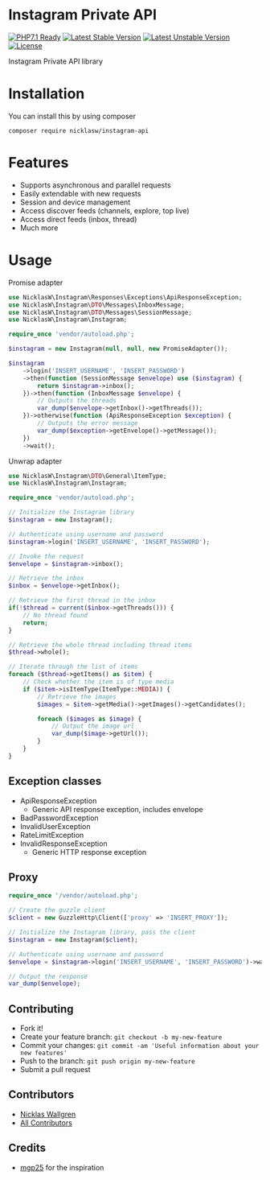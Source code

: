 # Instagram Private API

[![PHP7.1 Ready](https://img.shields.io/badge/PHP71-ready-green.svg)][link-packagist]
[![Latest Stable Version](https://poser.pugx.org/nicklasw/instagram-api/v/stable)](https://packagist.org/packages/nicklasw/instagram-api)
[![Latest Unstable Version](https://poser.pugx.org/nicklasw/instagram-api/v/unstable)](https://packagist.org/packages/nicklasw/instagram-api)
[![License](https://poser.pugx.org/nicklasw/instagram-api/license)](https://packagist.org/packages/nicklasw/instagram-api)

Instagram Private API library

# Installation
You can install this by using composer 
```
composer require nicklasw/instagram-api
```

# Features
- Supports asynchronous and parallel requests
- Easily extendable with new requests
- Session and device management
- Access discover feeds (channels, explore, top live)
- Access direct feeds (inbox, thread)
- Much more

# Usage

Promise adapter
```php
use NicklasW\Instagram\Responses\Exceptions\ApiResponseException;
use NicklasW\Instagram\DTO\Messages\InboxMessage;
use NicklasW\Instagram\DTO\Messages\SessionMessage;
use NicklasW\Instagram\Instagram;

require_once 'vendor/autoload.php';

$instagram = new Instagram(null, null, new PromiseAdapter());

$instagram
    ->login('INSERT_USERNAME', 'INSERT_PASSWORD')
    ->then(function (SessionMessage $envelope) use ($instagram) {
        return $instagram->inbox();
    })->then(function (InboxMessage $envelope) {
        // Outputs the threads
        var_dump($envelope->getInbox()->getThreads());
    })->otherwise(function (ApiResponseException $exception) {
        // Outputs the error message
        var_dump($exception->getEnvelope()->getMessage());
    })
    ->wait();
```

Unwrap adapter
```php
use NicklasW\Instagram\DTO\General\ItemType;
use NicklasW\Instagram\Instagram;

require_once 'vendor/autoload.php';

// Initialize the Instagram library
$instagram = new Instagram();

// Authenticate using username and password
$instagram->login('INSERT_USERNAME', 'INSERT_PASSWORD');

// Invoke the request
$envelope = $instagram->inbox();

// Retrieve the inbox
$inbox = $envelope->getInbox();

// Retrieve the first thread in the inbox
if(!$thread = current($inbox->getThreads())) {
    // No thread found
    return;
}

// Retrieve the whole thread including thread items
$thread->whole();

// Iterate through the list of items
foreach ($thread->getItems() as $item) {
    // Check whether the item is of type media
    if ($item->isItemType(ItemType::MEDIA)) {
        // Retrieve the images
        $images = $item->getMedia()->getImages()->getCandidates();

        foreach ($images as $image) {
            // Output the image url
            var_dump($image->getUrl());
        }
    }
}
```

## Exception classes
- ApiResponseException
    - Generic API response exception, includes envelope
- BadPasswordException
- InvalidUserException
- RateLimitException
- InvalidResponseException
    - Generic HTTP response exception


## Proxy
```php
require_once '/vendor/autoload.php';

// Create the guzzle client
$client = new GuzzleHttp\Client(['proxy' => 'INSERT_PROXY']);

// Initialize the Instagram library, pass the client
$instagram = new Instagram($client);

// Authenticate using username and password
$envelope = $instagram->login('INSERT_USERNAME', 'INSERT_PASSWORD')->wait();

// Output the response
var_dump($envelope);

```

## Contributing
  - Fork it!
  - Create your feature branch: `git checkout -b my-new-feature`
  - Commit your changes: `git commit -am 'Useful information about your new features'`
  - Push to the branch: `git push origin my-new-feature`
  - Submit a pull request

## Contributors
  - [Nicklas Wallgren](https://github.com/NicklasWallgren)
  - [All Contributors][link-contributors]

## Credits
- [mgp25](https://github.com/mgp25) for the inspiration

[ico-downloads]: https://img.shields.io/packagist/dt/nicklasw/instagram-api.svg?style=flat-square
[link-packagist]: https://packagist.org/packages/nicklasw/instagram-api
[link-contributors]: ../../contributors